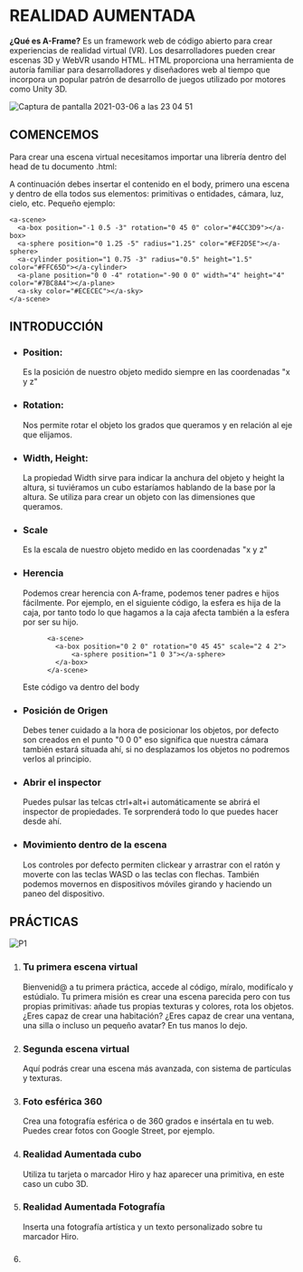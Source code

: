 <h1>REALIDAD AUMENTADA</h1>

<b>¿Qué es A-Frame?</b> Es un framework web de código abierto para crear experiencias de realidad virtual (VR). Los desarrolladores pueden crear escenas 3D y WebVR usando HTML. HTML proporciona una herramienta de autoría familiar para desarrolladores y diseñadores web al tiempo que incorpora un popular patrón de desarrollo de juegos utilizado por motores como Unity 3D.

![Captura de pantalla 2021-03-06 a las 23 04 51](https://user-images.githubusercontent.com/65786438/110222140-694ec780-7ed0-11eb-9f1f-fbf432228bc5.png)

<h2>COMENCEMOS</h2>

Para crear una escena virtual necesitamos importar una librería dentro del head de tu documento .html:

<i><script src="https://aframe.io/releases/1.0.4/aframe.min.js"></script></i>

A continuación debes insertar el contenido en el body, primero una escena y dentro de ella todos sus elementos: primitivas o entidades, cámara, luz, cielo, etc.
Pequeño ejemplo:

    <a-scene>
      <a-box position="-1 0.5 -3" rotation="0 45 0" color="#4CC3D9"></a-box>
      <a-sphere position="0 1.25 -5" radius="1.25" color="#EF2D5E"></a-sphere>
      <a-cylinder position="1 0.75 -3" radius="0.5" height="1.5" color="#FFC65D"></a-cylinder>
      <a-plane position="0 0 -4" rotation="-90 0 0" width="4" height="4" color="#7BC8A4"></a-plane>
      <a-sky color="#ECECEC"></a-sky>
    </a-scene>

<h2>INTRODUCCIÓN</h2>
<ul>
    <li>
        <h3>Position: </h3>Es la posición de nuestro objeto medido siempre en las coordenadas "x y z"
    </li>
    <li>
        <h3>Rotation: </h3>Nos permite rotar el objeto los grados que queramos y en relación al eje que elijamos.
    </li>
    <li>
        <h3>Width, Height: </h3> La propiedad Width sirve para indicar la anchura del objeto y height la altura, si tuviéramos un cubo estaríamos hablando de la base por la altura. Se utiliza para crear un objeto con las dimensiones que queramos.
    </li>
    <li>
        <h3>Scale</h3>
        Es la escala de nuestro objeto medido en las coordenadas "x y z"
    </li>
    <li>
        <h3>Herencia</h3>
        Podemos crear herencia con A-frame, podemos tener padres e hijos fácilmente. Por ejemplo, en el siguiente código, la esfera es hija de la caja, por tanto todo lo que hagamos a la caja afecta también a la esfera por ser su hijo. 
        
          <a-scene>
            <a-box position="0 2 0" rotation="0 45 45" scale="2 4 2">
                <a-sphere position="1 0 3"></a-sphere>
            </a-box>
          </a-scene>
Este código va dentro del body
    </li>
    <li>
        <h3>Posición de Origen</h3>
    Debes tener cuidado a la hora de posicionar los objetos, por defecto son creados en el punto "0 0 0" eso significa que nuestra cámara también estará situada ahí, si no desplazamos los objetos no podremos verlos al principio.
    </li>
    <li>
        <h3>Abrir el inspector</h3>
        Puedes pulsar las telcas ctrl+alt+i automáticamente se abrirá el inspector de propiedades. Te sorprenderá todo lo que puedes hacer desde ahí.
    </li>
    <li>
        <h3>Movimiento dentro de la escena</h3>
        Los controles por defecto permiten clickear y arrastrar con el ratón y moverte con las teclas WASD o las teclas con flechas. También podemos movernos en dispositivos móviles girando y haciendo un paneo del dispositivo.
    </li>    
</ul>

<h2>PRÁCTICAS</h2>

![P1](https://user-images.githubusercontent.com/65786438/110252032-c5beef00-7f83-11eb-9650-e03ed7489b49.png)
<ol>
    <li>
        <h3>Tu primera escena virtual</h3>
        Bienvenid@ a tu primera práctica, accede al código, míralo, modifícalo y estúdialo. Tu primera misión es crear una escena parecida pero con tus propias primitivas: añade tus propias texturas y colores, rota los objetos. ¿Eres capaz de crear una habitación? ¿Eres capaz de crear una ventana, una silla o incluso un pequeño avatar? En tus manos lo dejo.  
    </li>
    <li>
        <h3>Segunda escena virtual</h3>
        Aquí podrás crear una escena más avanzada, con sistema de partículas y texturas.
    </li>
    <li>
        <h3>Foto esférica 360</h3>
        Crea una fotografía esférica o de 360 grados e insértala en tu web. Puedes crear fotos con Google Street, por ejemplo.
    </li>
    <li>
        <h3>Realidad Aumentada cubo</h3>
        Utiliza tu tarjeta o marcador Hiro y haz aparecer una primitiva, en este caso un cubo 3D.
    </li>
    <li>
        <h3>Realidad Aumentada Fotografía</h3>
        Inserta una fotografía artística y un texto personalizado sobre tu marcador Hiro.
    </li>
    <li>
        <h3></h3>
    </li>
</ol>




